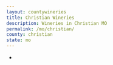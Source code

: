 ```yaml
---
layout: countywineries
title: Christian Wineries
description: Wineries in Christian MO
permalink: /mo/christian/
county: christian
state: mo
---
```

-
